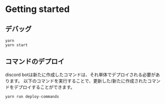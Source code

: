 # Getting started

## デバッグ

```
yarn
yarn start
```

## コマンドのデプロイ

discord botは新たに作成したコマンドは、それ単体でデプロイされる必要があります。
以下のコマンドを実行することで、更新した/新たに作成されたコマンドをデプロイすることができます。

```
yarn run deploy-commands
```
